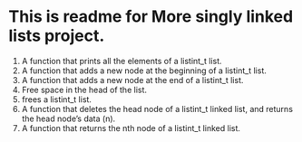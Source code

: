 # This is readme for More singly linked lists project.
1. A function that prints all the elements of a listint_t list.
2. A function that adds a new node at the beginning of a listint_t list.
3. A function that adds a new node at the end of a listint_t list.
4. Free space in the head of the list.
5. frees a listint_t list.
6. A function that deletes the head node of a listint_t linked list, and returns the head node’s data (n).
7. A function that returns the nth node of a listint_t linked list.

